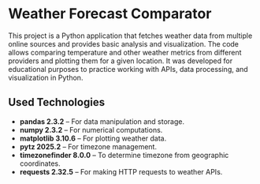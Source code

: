 # Weather Forecast Comparator

This project is a Python application that fetches weather data from multiple online sources and provides basic analysis and visualization. The code allows comparing temperature and other weather metrics from different providers and plotting them for a given location. It was developed for educational purposes to practice working with APIs, data processing, and visualization in Python.  

## Used Technologies

- **pandas 2.3.2** – For data manipulation and storage.  
- **numpy 2.3.2** – For numerical computations.  
- **matplotlib 3.10.6** – For plotting weather data.  
- **pytz 2025.2** – For timezone management.  
- **timezonefinder 8.0.0** – To determine timezone from geographic coordinates.  
- **requests 2.32.5** – For making HTTP requests to weather APIs.  
